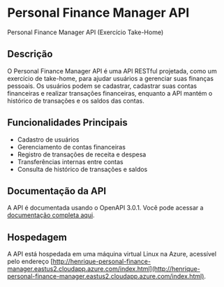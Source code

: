 # Personal Finance Manager API

Personal Finance Manager API (Exercício Take-Home)

## Descrição

O Personal Finance Manager API é uma API RESTful projetada, como um exercício de take-home, para ajudar usuários a gerenciar suas finanças pessoais. Os usuários podem se cadastrar, cadastrar suas contas financeiras e realizar transações financeiras, enquanto a API mantém o histórico de transações e os saldos das contas.

## Funcionalidades Principais

- Cadastro de usuários
- Gerenciamento de contas financeiras
- Registro de transações de receita e despesa
- Transferências internas entre contas
- Consulta de histórico de transações e saldos

## Documentação da API

A API é documentada usando o OpenAPI 3.0.1. Você pode acessar a [documentação completa aqui](http://henrique-personal-finance-manager.eastus2.cloudapp.azure.com/index.html).

## Hospedagem

A API está hospedada em uma máquina virtual Linux na Azure, acessível pelo endereço [http://henrique-personal-finance-manager.eastus2.cloudapp.azure.com/index.html](http://henrique-personal-finance-manager.eastus2.cloudapp.azure.com/index.html).